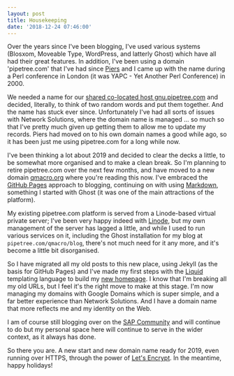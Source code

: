 ```yaml
---
layout: post
title: Housekeeping
date: '2018-12-24 07:46:00'
---
```


Over the years since I've been blogging, I've used various systems (Blosxom, Moveable Type, WordPress, and latterly Ghost) which have all had their great features. In addition, I've been using a domain 'pipetree.com' that I've had since [Piers](//twitter.com/piers) and I came up with the name during a Perl conference in London (it was YAPC - Yet Another Perl Conference) in 2000.

We needed a name for our [shared co-located host gnu.pipetree.com](/2005/02/18/a-fresh-start/) and decided, literally, to think of two random words and put them together. And the name has stuck ever since. Unfortunately I've had all sorts of issues with Network Solutions, where the domain name is managed ... so much so that I've pretty much given up getting them to allow me to update my records. Piers had moved on to his own domain names a good while ago, so it has been just me using pipetree.com for a long while now.

I've been thinking a lot about 2019 and decided to clear the decks a little, to be somewhat more organised and to make a clean break. So I'm planning to retire pipetree.com over the next few months, and have moved to a new domain [qmacro.org](//qmacro.org) where you're reading this now. I've embraced the [GitHub Pages](//pages.github.com) approach to blogging, continuing on with using [Markdown](https://en.wikipedia.org/wiki/Markdown), something I started with Ghost (it was one of the main attractions of the platform).

My existing pipetree.com platform is served from a Linode-based virtual private server; I've been very happy indeed with [Linode](//linode.com), but my own management of the server has lagged a little, and while I used to run various services on it, including the Ghost installation for my blog at `pipetree.com/qmacro/blog`, there's not much need for it any more, and it's become a little bit disorganised.

So I have migrated all my old posts to this new place, using Jekyll (as the basis for GitHub Pages) and I've made my first steps with the [Liquid](https://jekyllrb.com/docs/liquid/) templating language to build my [new homepage](//qmacro.org). I know that I'm breaking all my old URLs, but I feel it's the right move to make at this stage. I'm now managing my domains with Google Domains which is super simple, and a far better experience than Network Solutions. And I have a domain name that more reflects me and my identity on the Web.

I am of course still blogging over on the [SAP Community](//people.sap.com/dj.adams.sap) and will continue to do but my personal space here will continue to serve in the wider context, as it always has done.

So there you are. A new start and new domain name ready for 2019, even running over HTTPS, through the power of [Let's Encrypt](//letsencrypt.org). In the meantime, happy holidays!

